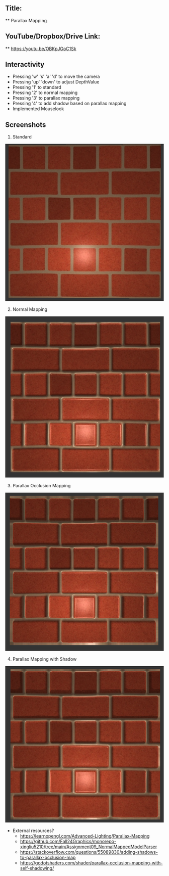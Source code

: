 ## Title: 
** Parallax Mapping
## YouTube/Dropbox/Drive Link: 
** https://youtu.be/OBKpJGoC1Sk
## Interactivity
* Pressing 'w' 's' 'a' 'd' to move the camera
* Pressing 'up' 'down' to adjust DepthValue
* Pressing '1' to standard
* Pressing '2' to normal mapping
* Pressing '3' to parallax mapping
* Pressing '4' to add shadow based on parallax mapping
* Implemented Mouselook
## Screenshots
1. Standard

![alt text](screenshot/standard.png "Standard brick wall")

2. Normal Mapping

![alt text](screenshot/normalmapping.png "Normal Mapping")

3. Parallax Occlusion Mapping

![alt text](screenshot/parallaxmapping.png "Parallax Occlusion Mapping")

4. Parallax Mapping with Shadow

![alt text](screenshot/parallaxwithShadow.png "Parallax and Shadow Effect")

* External resources? 
  * https://learnopengl.com/Advanced-Lighting/Parallax-Mapping
  * https://github.com/Fall24Graphics/monorepo-xingliu5210/tree/main/Assignment09_NormalMappedModelParser
  * https://stackoverflow.com/questions/55089830/adding-shadows-to-parallax-occlusion-map
  * https://godotshaders.com/shader/parallax-occlusion-mapping-with-self-shadowing/

